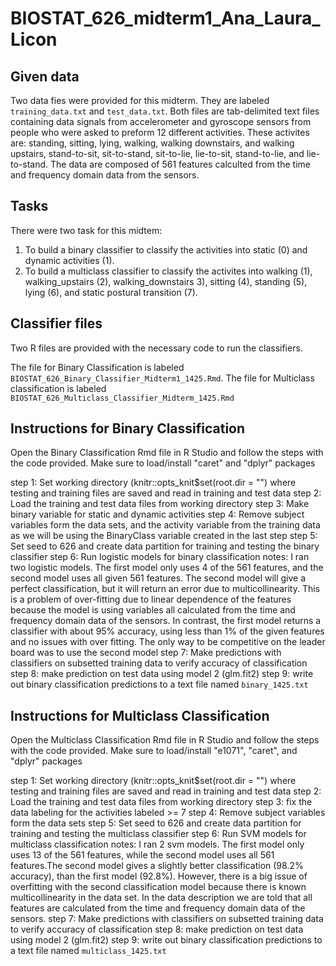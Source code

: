 # BIOSTAT_626_midterm1_Ana_Laura_Licon

## Given data
Two data fies were provided for this midterm. They are labeled ```training_data.txt``` and ```test_data.txt```. Both files are tab-delimited text files containing data signals from accelerometer and gyroscope sensors from people who were asked to preform 12 different activities. These activites are: standing, sitting, lying, walking, walking downstairs, and walking upstairs, stand-to-sit, sit-to-stand, sit-to-lie, lie-to-sit, stand-to-lie, and lie-to-stand. The data are composed of 561 features calculted from the time and frequency domain data from the sensors. 

## Tasks
There were two task for this midtem:
1. To build a binary classifier to classify the activities into static (0) and dynamic activities (1).
2. To build a multiclass classifier to classify the activites into walking (1), walking_upstairs (2), walking_downstairs 3), sitting (4), standing (5), lying (6), and static postural transition (7).

## Classifier files 
Two R files are provided with the necessary code to run the classifiers. 

The file for Binary Classification is labeled ```BIOSTAT_626_Binary_Classifier_Midterm1_1425.Rmd```.
The file for Multiclass classification is labeled ```BIOSTAT_626_Multiclass_Classifier_Midterm_1425.Rmd```

## Instructions for Binary Classification
Open the Binary Classification Rmd file in R Studio and follow the steps with the code provided.
Make sure to load/install "caret" and "dplyr" packages

step 1: Set working directory (knitr::opts_knit$set(root.dir = "") where testing and training files are saved and read in training and test data
step 2: Load the training and test data files from working directory
step 3: Make binary variable for static and dynamic activities
step 4: Remove subject variables form the data sets, and the activity variable from the training data as we will be using the BinaryClass variable created in the last step
step 5: Set seed to 626 and create data partition for training and testing the binary classifier
step 6: Run logistic models for binary classification 
        notes: I ran two logistic models. The first model only uses 4 of the 561 features, and the second model uses all given 561 features. The second model will give a perfect classification, but it will return an error due to multicollinearity. This is a problem of over-fitting  due to linear dependence of the features because the model is using variables all calculated from the time and frequency domain data of the sensors. In contrast, the first model returns a classifier with about 95% accuracy, using less than 1% of the given features and no issues with over fitting. The only way to be competitive on the leader board was to use the second model
step 7: Make predictions with classifiers on subsetted training data to verify accuracy of classification
step 8: make prediction on test data using model 2 (glm.fit2)
step 9: write out binary classification predictions to a text file named ```binary_1425.txt```

## Instructions for Multiclass Classification
Open the Multiclass Classification Rmd file in R Studio and follow the steps with the code provided.
Make sure to load/install "e1071", "caret", and "dplyr" packages

step 1: Set working directory (knitr::opts_knit$set(root.dir = "") where testing and training files are saved and read in training and test data
step 2: Load the training and test data files from working directory
step 3: fix the data labeling for the activities labeled >= 7
step 4: Remove subject variables form the data sets
step 5: Set seed to 626 and create data partition for training and testing the multiclass classifier
step 6: Run SVM models for multiclass classification 
        notes: I ran 2 svm models. The first model only uses 13 of the 561 features, while the second model uses all 561 features.The second model gives a slightly better classification (98.2% accuracy), than the first model (92.8%). However, there is a big issue of overfitting with the second classification model because there is known multicollinearity in the data set. In the data description we are told that all features are calculated from the time and frequency domain data of the sensors.
step 7: Make predictions with classifiers on subsetted training data to verify accuracy of classification
step 8: make prediction on test data using model 2 (glm.fit2)
step 9: write out binary classification predictions to a text file named ```multiclass_1425.txt```
